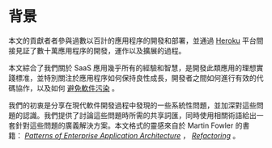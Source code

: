 背景
==========

本文的貢獻者者參與過數以百計的應用程序的開發和部署，並通過 [Heroku](http://www.heroku.com/) 平台間接見証了數十萬應用程序的開發，運作以及擴展的過程。

本文綜合了我們關於 SaaS 應用幾乎所有的經驗和智慧，是開發此類應用的理想實踐標准，並特別關注於應用程序如何保持良性成長，開發者之間如何進行有效的代碼協作，以及如何 [避免軟件污染](http://blog.heroku.com/archives/2011/6/28/the_new_heroku_4_erosion_resistance_explicit_contracts/) 。

我們的初衷是分享在現代軟件開發過程中發現的一些系統性問題，並加深對這些問題的認識。我們提供了討論這些問題時所需的共享詞匯，同時使用相關術語給出一套針對這些問題的廣義解決方案。本文格式的靈感來自於 Martin Fowler 的書籍： *[Patterns of Enterprise Application Architecture](http://books.google.com/books/about/Patterns_of_enterprise_application_archi.html?id=FyWZt5DdvFkC)* ， *[Refactoring](http://books.google.com/books/about/Refactoring.html?id=1MsETFPD3I0C)* 。

